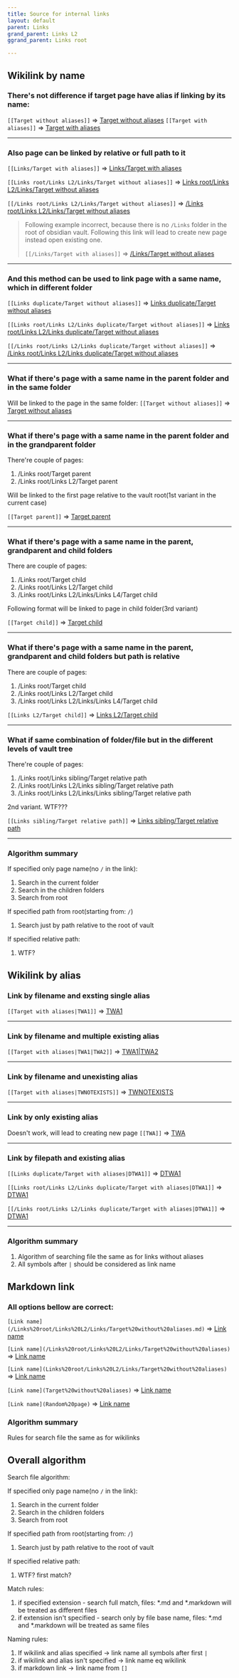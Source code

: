 ```yaml
---
title: Source for internal links
layout: default
parent: Links
grand_parent: Links L2
ggrand_parent: Links root

---
```


## Wikilink by name

### There's not difference if target page have alias if linking by its name:

`[[Target without aliases]]` => [Target without aliases](/obsidian-publish-action-test/Links%20root/Links%20L2/Links/Target%20without%20aliases)
`[[Target with aliases]]` => [Target with aliases](/obsidian-publish-action-test/Links%20root/Links%20L2/Links/Target%20with%20aliases)

***

### Also page can be linked by relative or full path to it

`[[Links/Target with aliases]]` => [Links/Target with aliases](/obsidian-publish-action-test/Links%20root/Links%20L2/Links/Target%20with%20aliases)

`[[Links root/Links L2/Links/Target without aliases]]` => [Links root/Links L2/Links/Target without aliases](/obsidian-publish-action-test/Links%20root/Links%20L2/Links/Target%20without%20aliases)

`[[/Links root/Links L2/Links/Target without aliases]]` => [/Links root/Links L2/Links/Target without aliases](/obsidian-publish-action-test/Links%20root/Links%20L2/Links/Target%20without%20aliases)

> Following example incorrect, because there is no `/Links` folder in the root
> of obsidian vault. Following this link will lead to create new page instead open existing one.
>
> `[[/Links/Target with aliases]]` => [/Links/Target without aliases](/Links/Target%20without%20aliases)

***

### And this method can be used to link page with a same name, which in different folder

`[[Links duplicate/Target without aliases]]` => [Links duplicate/Target without aliases](/obsidian-publish-action-test/Links%20root/Links%20L2/Links%20duplicate/Target%20without%20aliases)

`[[Links root/Links L2/Links duplicate/Target without aliases]]` => [Links root/Links L2/Links duplicate/Target without aliases](/obsidian-publish-action-test/Links%20root/Links%20L2/Links%20duplicate/Target%20without%20aliases)

`[[/Links root/Links L2/Links duplicate/Target without aliases]]` => [/Links root/Links L2/Links duplicate/Target without aliases](/obsidian-publish-action-test/Links%20root/Links%20L2/Links%20duplicate/Target%20without%20aliases)

***

### What if there's page with a same name in the parent folder and in the same folder

Will be linked to the page in the same folder:
`[[Target without aliases]]` => [Target without aliases](/obsidian-publish-action-test/Links%20root/Links%20L2/Links/Target%20without%20aliases)

***

### What if there's page with a same name in the parent folder and in the grandparent folder

There're couple of pages:

1.  /Links root/Target parent
2.  /Links root/Links L2/Target parent

Will be linked to the first page relative to the vault root(1st variant in the current case)

`[[Target parent]]` => [Target parent](/obsidian-publish-action-test/Links%20root/Target%20parent)

***

### What if there's page with a same name in the parent, grandparent and child folders

There are couple of pages:

1.  /Links root/Target child
2.  /Links root/Links L2/Target child
3.  /Links root/Links L2/Links/Links L4/Target child

Following format will be linked to page in child folder(3rd variant)

`[[Target child]]` => [Target child](/obsidian-publish-action-test/Links%20root/Links%20L2/Links/Links%20L4/Target%20child)

***

### What if there's page with a same name in the parent, grandparent and child folders but path is relative

There are couple of pages:

1.  /Links root/Target child
2.  /Links root/Links L2/Target child
3.  /Links root/Links L2/Links/Links L4/Target child

`[[Links L2/Target child]]` => [Links L2/Target child](/obsidian-publish-action-test/Links%20root/Links%20L2/Target%20child)

***

### What if same combination of folder/file but in the different levels of vault tree

There're couple of pages:

1.  /Links root/Links sibling/Target relative path
2.  /Links root/Links L2/Links sibling/Target relative path
3.  /Links root/Links L2/Links/Links sibling/Target relative path

2nd variant. WTF???

`[[Links sibling/Target relative path]]` => [Links sibling/Target relative path](/obsidian-publish-action-test/Links%20root/Links%20L2/Links/Links%20sibling/Target%20relative%20path)

***

### Algorithm summary

If specified only page name(no `/` in the link):

1.  Search in the current folder
2.  Search in the children folders
3.  Search from root

If specified path from root(starting from: `/`)

1.  Search just by path relative to the root of vault

If specified relative path:

1.  WTF?

## Wikilink by alias

### Link by filename and  exsting single alias

`[[Target with aliases|TWA1]]` => [TWA1](/obsidian-publish-action-test/Links%20root/Links%20L2/Links/Target%20with%20aliases)

***

### Link by filename and multiple existing alias

`[[Target with aliases|TWA1|TWA2]]` => [TWA1|TWA2](/obsidian-publish-action-test/Links%20root/Links%20L2/Links/Target%20with%20aliases)

***

### Link by filename and unexisting alias

`[[Target with aliases|TWNOTEXISTS]]` => [TWNOTEXISTS](/obsidian-publish-action-test/Links%20root/Links%20L2/Links/Target%20with%20aliases)

***

### Link by only existing alias

Doesn't work, will lead to creating new page
`[[TWA]]` => [TWA](TWA)

***

### Link by filepath and existing alias

`[[Links duplicate/Target with aliases|DTWA1]]` => [DTWA1](/obsidian-publish-action-test/Links%20root/Links%20L2/Links%20duplicate/Target%20with%20aliases)

`[[Links root/Links L2/Links duplicate/Target with aliases|DTWA1]]` => [DTWA1](/obsidian-publish-action-test/Links%20root/Links%20L2/Links%20duplicate/Target%20with%20aliases)

`[[/Links root/Links L2/Links duplicate/Target with aliases|DTWA1]]` => [DTWA1](/obsidian-publish-action-test/Links%20root/Links%20L2/Links%20duplicate/Target%20with%20aliases)

***

### Algorithm summary

1.  Algorithm of searching file the same as for links without aliases
2.  All symbols after `|` should be considered as link name

## Markdown link

### All options bellow are correct:

`[Link name](/Links%20root/Links%20L2/Links/Target%20without%20aliases.md)` => [Link name](/obsidian-publish-action-test/Links%20root/Links%20L2/Links/Target%20without%20aliases)

`[Link name](/Links%20root/Links%20L2/Links/Target%20without%20aliases)` => [Link name](/obsidian-publish-action-test/Links%20root/Links%20L2/Links/Target%20without%20aliases)

`[Link name](Links%20root/Links%20L2/Links/Target%20without%20aliases)` => [Link name](/obsidian-publish-action-test/Links%20root/Links%20L2/Links/Target%20without%20aliases)

`[Link name](Target%20without%20aliases)` => [Link name](/obsidian-publish-action-test/Links%20root/Links%20L2/Links/Target%20without%20aliases)

`[Link name](Random%20page)` => [Link name](/obsidian-publish-action-test/Links%20root/Links%20L2/Links%20sibling/Random%20page)

### Algorithm summary

Rules for search file the same as for wikilinks

## Overall algorithm

Search file algorithm:

If specified only page name(no `/` in the link):

1.  Search in the current folder
2.  Search in the children folders
3.  Search from root

If specified path from root(starting from: `/`)

1.  Search just by path relative to the root of vault

If specified relative path:

1.  WTF? first match?

Match rules:

1.  if specified extension - search full match, files: \*.md and \*.markdown will be treated as different files
2.  if extension isn't specified - search only by file base name, files: \*.md and \*.markdown will be treated as same files

Naming rules:

1.  If wikilink and alias specified -> link name all symbols after first `|`
2.  if wikilink and alias isn't specified -> link name eq wikilink
3.  if markdown link -> link name from `[]`
